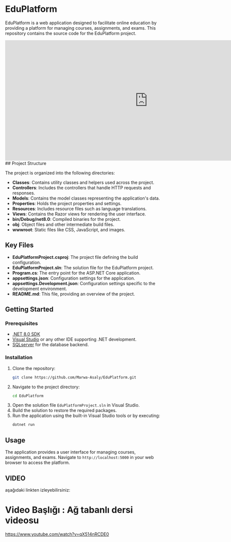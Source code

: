 # EduPlatform

EduPlatform is a web application designed to facilitate online education by providing a platform for managing courses, assignments, and exams. This repository contains the source code for the EduPlatform project.

<iframe width="922" height="390" src="https://www.youtube.com/embed/qX514nRCDE0" title="Ağ tabanlı dersi videosu" frameborder="0" allow="accelerometer; autoplay; clipboard-write; encrypted-media; gyroscope; picture-in-picture; web-share" referrerpolicy="strict-origin-when-cross-origin" allowfullscreen></iframe>
## Project Structure

The project is organized into the following directories:

- **Classes**: Contains utility classes and helpers used across the project.
- **Controllers**: Includes the controllers that handle HTTP requests and responses.
- **Models**: Contains the model classes representing the application's data.
- **Properties**: Holds the project properties and settings.
- **Resources**: Includes resource files such as language translations.
- **Views**: Contains the Razor views for rendering the user interface.
- **bin/Debug/net8.0**: Compiled binaries for the project.
- **obj**: Object files and other intermediate build files.
- **wwwroot**: Static files like CSS, JavaScript, and images.

## Key Files

- **EduPlatformProject.csproj**: The project file defining the build configuration.
- **EduPlatformProject.sln**: The solution file for the EduPlatform project.
- **Program.cs**: The entry point for the ASP.NET Core application.
- **appsettings.json**: Configuration settings for the application.
- **appsettings.Development.json**: Configuration settings specific to the development environment.
- **README.md**: This file, providing an overview of the project.

## Getting Started

### Prerequisites

- [.NET 8.0 SDK](https://dotnet.microsoft.com/download/dotnet/8.0)
- [Visual Studio](https://visualstudio.microsoft.com/) or any other IDE supporting .NET development.
- [SQLserver](https://www.microsoft.com/en-us/sql-server/sql-server-downloads) for the database backend.

### Installation

1. Clone the repository:
   ```bash
   git clone https://github.com/Marwa-Asaly/EduPlatform.git
   ```
2. Navigate to the project directory:
   ```bash
   cd EduPlatform
   ```
3. Open the solution file `EduPlatformProject.sln` in Visual Studio.
4. Build the solution to restore the required packages.
5. Run the application using the built-in Visual Studio tools or by executing:
   ```bash
   dotnet run
   ```

## Usage

The application provides a user interface for managing courses, assignments, and exams. Navigate to `http://localhost:5000` in your web browser to access the platform.

## VIDEO 
 aşağıdaki linkten izleyebilirsiniz:
  
# Video  Başlığı : Ağ tabanlı dersi videosu
https://www.youtube.com/watch?v=qX514nRCDE0 


